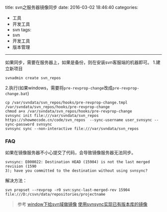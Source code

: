 title: svn之服务器镜像同步
date: 2016-03-02 18:46:40
categories:
- 工具
- 开发工具
- svn
tags:
- svn
- 开发工具
- 版本管理
---

如果同步，需要在服务器上，如果是备份，则在安装svn客服端的机器即可。
1.建立新项目
```
svnadmin create svn_repos
```

2.执行(如果windows，需要将`pre-revprop-change`改成`pre-revprop-change.bat`)
```
cp /var/svndata/svn_repos/hooks/pre-revprop-change.tmpl /var/svndata/svn_repos/hooks/pre-revprop-change
chmod a+x /var/svndata/svn_repos/hooks/pre-revprop-change
svnsync init file:///var/svndata/svn_repos https://showmecode.cn/code/svn_repos  --sync-username user_svnsync --sync-password svnsync
svnsync sync --non-interactive file:///var/svndata/svn_repos

```
### FAQ
如果在镜像服务器不小心提交了代码，会导致镜像服务器无法同步。
```
svnsync: E000022: Destination HEAD (15904) is not the last merged revision (1590
3); have you committed to the destination without using svnsync?
```
解决方法：
```
svn propset --revprop -r0 svn:sync-last-merged-rev 15904 file:///D:/csvn/data/repositories/projectname
```
>参考
[window下给svn域做镜像](https://iacoware.wordpress.com/2009/10/02/howto-use-svnsync-to-mirror-a-repository-on-windows/)
[使用svnsync实现已有版本库的镜像](http://zengrong.net/post/1598.htm)
